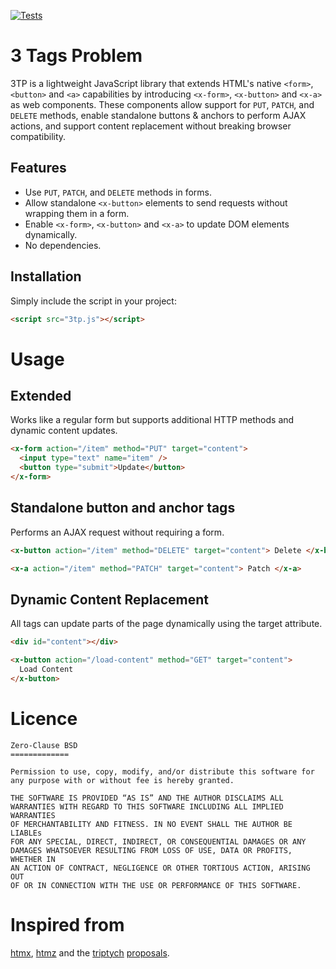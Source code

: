 [![Tests](https://github.com/oklar/3tp/actions/workflows/test.yml/badge.svg)](https://github.com/oklar/3tp/actions/workflows/test.yml)

# 3 Tags Problem

3TP is a lightweight JavaScript library that extends HTML's native `<form>`, `<button>` and `<a>` capabilities by introducing `<x-form>`, `<x-button>` and `<x-a>` as web components. These components allow support for `PUT`, `PATCH`, and `DELETE` methods, enable standalone buttons & anchors to perform AJAX actions, and support content replacement without breaking browser compatibility.

## Features

- Use `PUT`, `PATCH`, and `DELETE` methods in forms.
- Allow standalone `<x-button>` elements to send requests without wrapping them in a form.
- Enable `<x-form>`, `<x-button>` and `<x-a>` to update DOM elements dynamically.
- No dependencies.

## Installation

Simply include the script in your project:

```html
<script src="3tp.js"></script>
```

# Usage

## Extended <x-form>

Works like a regular form but supports additional HTTP methods and dynamic content updates.

```html
<x-form action="/item" method="PUT" target="content">
  <input type="text" name="item" />
  <button type="submit">Update</button>
</x-form>
```

## Standalone button and anchor tags

Performs an AJAX request without requiring a form.

```html
<x-button action="/item" method="DELETE" target="content"> Delete </x-button>
```

```html
<x-a action="/item" method="PATCH" target="content"> Patch </x-a>
```

## Dynamic Content Replacement

All tags can update parts of the page dynamically using the target attribute.

```html
<div id="content"></div>

<x-button action="/load-content" method="GET" target="content">
  Load Content
</x-button>
```

# Licence

```
Zero-Clause BSD
=============

Permission to use, copy, modify, and/or distribute this software for
any purpose with or without fee is hereby granted.

THE SOFTWARE IS PROVIDED “AS IS” AND THE AUTHOR DISCLAIMS ALL
WARRANTIES WITH REGARD TO THIS SOFTWARE INCLUDING ALL IMPLIED WARRANTIES
OF MERCHANTABILITY AND FITNESS. IN NO EVENT SHALL THE AUTHOR BE LIABLEs
FOR ANY SPECIAL, DIRECT, INDIRECT, OR CONSEQUENTIAL DAMAGES OR ANY
DAMAGES WHATSOEVER RESULTING FROM LOSS OF USE, DATA OR PROFITS, WHETHER IN
AN ACTION OF CONTRACT, NEGLIGENCE OR OTHER TORTIOUS ACTION, ARISING OUT
OF OR IN CONNECTION WITH THE USE OR PERFORMANCE OF THIS SOFTWARE.
```

# Inspired from

[htmx](https://github.com/bigskysoftware/htmx), [htmz](https://github.com/Kalabasa/htmz) and the [triptych](https://github.com/alexpetros/triptych) [proposals](https://alexanderpetros.com/triptych/).
